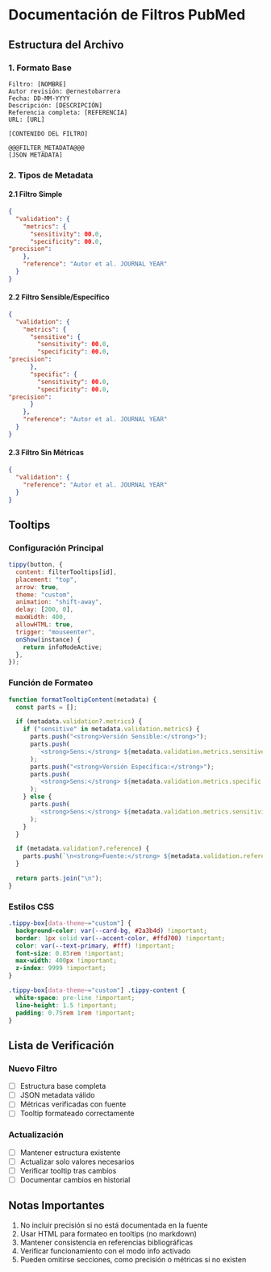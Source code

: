 # Documentación de Filtros PubMed

## Estructura del Archivo

### 1. Formato Base

```plaintext
Filtro: [NOMBRE]
Autor revisión: @ernestobarrera
Fecha: DD-MM-YYYY
Descripción: [DESCRIPCIÓN]
Referencia completa: [REFERENCIA]
URL: [URL]

[CONTENIDO DEL FILTRO]

@@@FILTER_METADATA@@@
[JSON METADATA]
```

### 2. Tipos de Metadata

#### 2.1 Filtro Simple

```json
{
  "validation": {
    "metrics": {
      "sensitivity": 00.0,
      "specificity": 00.0,
"precision":
    },
    "reference": "Autor et al. JOURNAL YEAR"
  }
}
```

#### 2.2 Filtro Sensible/Específico

```json
{
  "validation": {
    "metrics": {
      "sensitive": {
        "sensitivity": 00.0,
        "specificity": 00.0,
"precision":
      },
      "specific": {
        "sensitivity": 00.0,
        "specificity": 00.0,
"precision":
      }
    },
    "reference": "Autor et al. JOURNAL YEAR"
  }
}
```

#### 2.3 Filtro Sin Métricas

```json
{
  "validation": {
    "reference": "Autor et al. JOURNAL YEAR"
  }
}
```

## Tooltips

### Configuración Principal

```javascript
tippy(button, {
  content: filterTooltips[id],
  placement: "top",
  arrow: true,
  theme: "custom",
  animation: "shift-away",
  delay: [200, 0],
  maxWidth: 400,
  allowHTML: true,
  trigger: "mouseenter",
  onShow(instance) {
    return infoModeActive;
  },
});
```

### Función de Formateo

```javascript
function formatTooltipContent(metadata) {
  const parts = [];

  if (metadata.validation?.metrics) {
    if ("sensitive" in metadata.validation.metrics) {
      parts.push("<strong>Versión Sensible:</strong>");
      parts.push(
        `<strong>Sens:</strong> ${metadata.validation.metrics.sensitive.sensitivity}% • <strong>Esp:</strong> ${metadata.validation.metrics.sensitive.specificity}%`
      );
      parts.push("<strong>Versión Específica:</strong>");
      parts.push(
        `<strong>Sens:</strong> ${metadata.validation.metrics.specific.sensitivity}% • <strong>Esp:</strong> ${metadata.validation.metrics.specific.specificity}%`
      );
    } else {
      parts.push(
        `<strong>Sens:</strong> ${metadata.validation.metrics.sensitivity}% • <strong>Esp:</strong> ${metadata.validation.metrics.specificity}%`
      );
    }
  }

  if (metadata.validation?.reference) {
    parts.push(`\n<strong>Fuente:</strong> ${metadata.validation.reference}`);
  }

  return parts.join("\n");
}
```

### Estilos CSS

```css
.tippy-box[data-theme~="custom"] {
  background-color: var(--card-bg, #2a3b4d) !important;
  border: 1px solid var(--accent-color, #ffd700) !important;
  color: var(--text-primary, #fff) !important;
  font-size: 0.85rem !important;
  max-width: 400px !important;
  z-index: 9999 !important;
}

.tippy-box[data-theme~="custom"] .tippy-content {
  white-space: pre-line !important;
  line-height: 1.5 !important;
  padding: 0.75rem 1rem !important;
}
```

## Lista de Verificación

### Nuevo Filtro

- [ ] Estructura base completa
- [ ] JSON metadata válido
- [ ] Métricas verificadas con fuente
- [ ] Tooltip formateado correctamente

### Actualización

- [ ] Mantener estructura existente
- [ ] Actualizar solo valores necesarios
- [ ] Verificar tooltip tras cambios
- [ ] Documentar cambios en historial

## Notas Importantes

1. No incluir precisión si no está documentada en la fuente
2. Usar HTML para formateo en tooltips (no markdown)
3. Mantener consistencia en referencias bibliográficas
4. Verificar funcionamiento con el modo info activado
5. Pueden omitirse secciones, como precisión o métricas si no existen
